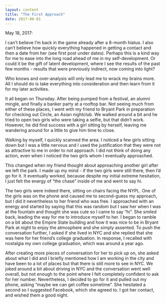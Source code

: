 ```yaml
---
layout: content
title: "The First Approach"
date: 2017-06-01
---
```


May 18, 2017:

I can’t believe I’m back in the game already after a 8-month hiatus. I also can’t believe how quickly everything happened in getting a contact and then a date from her (see first post under dates). Perhaps this is a kind way for me to ease into the long road ahead of me in my self-development. Or could it be the gift of latent development, where I see the results of the past few months - results that were previously indirect, now coming into light?
 
Who knows and over-analysis will only lead me to wrack my brains more. All I should do is take everything into consideration and then learn from it for my later activities. 
 
It all began on Thursday. After being pumped from a festival, an alumni mingle, and finally a banker party at a rooftop bar. Not seeing much from either of these places, I went with my friend to Bryant Park in preparation for checking out Circle, an Asian nightclub. We walked around a bit and he tried to open two girls who were taking a selfie, but that didn’t work. However, he did find success with a girl sitting by herself, leaving me wandering around for a little to give him time to close. 
 
Walking by myself, I quickly scanned the area. I noticed a few girls sitting down but I was a little nervous and I used the justification that they were not as attractive to me in order to not approach. I did not think of doing any action, even when I noticed the two girls whom I eventually approached. 
 
This changed when my friend thought about approaching another girl after we left the park. I made up my mind - if the two girls were still there, then I’d go for it. It eventually worked, because despite my initial extreme hesitation, I just felt the energy of “the chase” inside of me and went to say hi. 
 
The two girls were indeed there, sitting on chairs facing the NYPL. One of the girls was on the phone and caused me to second-guess my approach, but I did it nevertheless to her friend who was free. I approached with an energy and started by saying that this was random but I saw her when I was at the fountain and thought she was cute so I came to say “hi”. She smiled back, leading the way for me to introduce myself to her. I began to ramble on a bit about the Empire State building and how it was nice to be in Bryant Park at night to enjoy the atmosphere and she simply assented. To push the conversation further, I asked if she lived in NYC and she replied that she was here for her friend’s college graduation. In response, I recalled with nostalgia my own college graduation, which was around a year ago. 
 
After creating more pieces of conversation for her to pick up on, she asked about what I did and I briefly mentioned how I am working in the city and have been to a lot of places but that there is still more to see in NYC. We joked around a bit about driving in NYC and the conversation went well overall, but not enough to the point where I felt completely confident to ask for her number. Nevertheless, I decided to go for it and pulled out my phone, asking “maybe we can get coffee sometime”. She hesitated a second so I suggested Facebook, which she agreed to. I got her contact, and wished them a good night.

